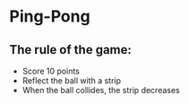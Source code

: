 # Ping-Pong
## The rule of the game:
+ Score 10 points
+ Reflect the ball with a strip
+ When the ball collides, the strip decreases
